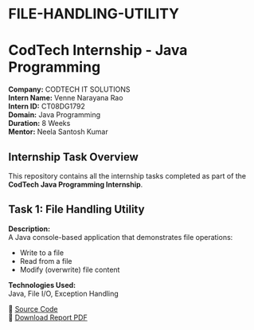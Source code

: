 # FILE-HANDLING-UTILITY
# CodTech Internship - Java Programming
**Company:** CODTECH IT SOLUTIONS  
**Intern Name:** Venne Narayana Rao   
**Intern ID:** CT08DG1792  
**Domain:** Java Programming  
**Duration:** 8 Weeks  
**Mentor:** Neela Santosh Kumar

##  Internship Task Overview
This repository contains all the internship tasks completed as part of the **CodTech Java Programming Internship**.
## Task 1: File Handling Utility

**Description:**  
A Java console-based application that demonstrates file operations:
- Write to a file
- Read from a file
- Modify (overwrite) file content

**Technologies Used:**  
Java, File I/O, Exception Handling

📂 [Source Code](https://github.com/Narayanarao-v/FILE-HANDLING-UTILITY/raw/main/FileHandlingUtility.java)  
📄 [Download Report PDF](https://github.com/Narayanarao-v/FILE-HANDLING-UTILITY/raw/main/CodTech_Task1_FileHandling_Report.pdf)



